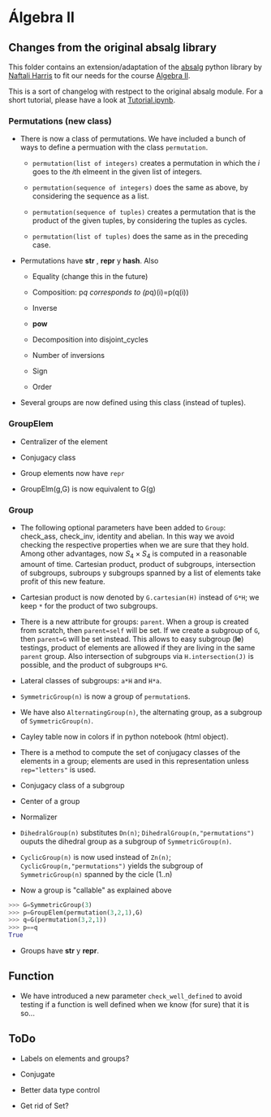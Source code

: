 # Álgebra II
## Changes from the original absalg library

This folder contains an extension/adaptation of the [absalg](https://github.com/naftaliharris/Abstract-Algebra) python library by [Naftali Harris](http://www.naftaliharris.com) to fit our needs for the course [Algebra II](http://grados.ugr.es/matematicas/pages/infoacademica/guiasdocentes/201415/segundo/Algebra_II).

This is a sort of changelog with restpect to the original absalg module. For a short tutorial, please have a look at [Tutorial.ipynb](https://github.com/pedritomelenas/Algebra-II/blob/master/Grupos/absalg-new/Tutorial.ipynb).

### Permutations (new class)

- There is now a class of permutations. We have included a bunch of ways to define a permuation with the class `permutation`.

  - `permutation(list of integers)` creates a permutation in which the $i$ goes to the $i$th elmeent in the given list of integers.

  - `permutation(sequence of integers)` does the same as above, by considering the sequence as a list.

  - `permutation(sequence of tuples)` creates a permutation that is the product of the given tuples, by considering the tuples as cycles.

  - `permutation(list of tuples)` does the same as in the preceding case.

- Permutations have __str__  , __repr__ y __hash__. Also

  - Equality (change this in the future)

  - Composition: p*q corresponds to (p*q)(i)=p(q(i))

  - Inverse

  - __pow__

  - Decomposition into disjoint_cycles

  - Number of inversions

  - Sign

  - Order

- Several groups are now defined using this class (instead of tuples).

### GroupElem

- Centralizer of the element

- Conjugacy class

- Group elements now have `repr`

- GroupElm(g,G) is now equivalent to G(g)

### Group

- The following optional parameters have been added to `Group`: check_ass, check_inv, identity and abelian. In this way we avoid checking the respective properties when we are sure that they hold. Among other advantages, now $S_4\times S_4$ is computed in a reasonable amount of time. Cartesian product, product of subgroups, intersection of subgroups, subroups y subgroups spanned by a list of elements take profit of this new feature.

- Cartesian product is now denoted by `G.cartesian(H)` instead of `G*H`; we keep `*` for the product of two subgroups.

- There is a new attribute for groups: `parent`. When a group is created from scratch, then `parent=self` will be set. If we create a subgroup of `G`, then `parent=G` will be set instead. This allows to easy subgroup (__le__) testings, product of elements are allowed if they are living in the same `parent` group. Also intersection of subgroups via `H.intersection(J)` is possible, and the product of subgroups `H*G`.

- Lateral classes of subgroups: `a*H` and  `H*a`.

- `SymmetricGroup(n)` is now a group of `permutation`s.

- We have also `AlternatingGroup(n)`, the alternating group, as a subgroup of `SymmetricGroup(n)`.

- Cayley table now in colors if in python notebook (html object).

- There is a method to compute the set of conjugacy classes of the elements in a group; elements are used in this representation unless `rep="letters"` is used.

- Conjugacy class of a subgroup

- Center of a group

- Normalizer

- `DihedralGroup(n)` substitutes `Dn(n)`; `DihedralGroup(n,"permutations")` ouputs the dihedral group as a subgroup of `SymmetricGroup(n)`.


- `CyclicGroup(n)` is now used instead of `Zn(n)`;  `CyclicGroup(n,"permutations")` yields the subgroup of `SymmetricGroup(n)` spanned by the cicle (1..n)

- Now a group is "callable" as explained above
```python
>>> G=SymmetricGroup(3)
>>> p=GroupElem(permutation(3,2,1),G)
>>> q=G(permutation(3,2,1))
>>> p==q
True
```

- Groups have __str__ y __repr__.

## Function

- We have introduced a new parameter `check_well_defined` to avoid testing if a function is well defined when we know (for sure) that it is so...

## ToDo

- Labels on elements and groups?

- Conjugate

- Better data type control

- Get rid of Set?
